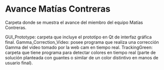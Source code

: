 # Avance Matías Contreras
Carpeta donde se muestra el avance del miembro del equipo Matías Contreras.

GUI_Prototype: carpeta que incluye el prototipo en Qt de interfaz gráfica final.
Gamma_Correction_Video: posee programa que realiza una corrección Gamma del vídeo tomado por la web cam en tiempo real.
TrackingGreen: carpeta que tiene programa para detectar colores en tiempo real (parte de solución planteada con guantes o similar de un color distintivo en manos de usuario final).
